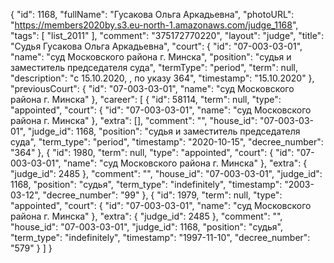 {
    "id": 1168,
    "fullName": "Гусакова Ольга Аркадьевна",
    "photoURL": "https://members2020by.s3.eu-north-1.amazonaws.com/judge_1168",
    "tags": [
        "list_2011"
    ],
    "comment": "375172770220",
    "layout": "judge",
    "title": "Судья Гусакова Ольга Аркадьевна",
    "court": {
        "id": "07-003-03-01",
        "name": "суд Московского района г. Минска",
        "position": "судья и заместитель председателя суда",
        "termType": "period",
        "term": null,
        "description": "c 15.10.2020, , по указу 364",
        "timestamp": "15.10.2020"
    },
    "previousCourt": {
        "id": "07-003-03-01",
        "name": "суд Московского района г. Минска"
    },
    "career": [
        {
            "id": 58114,
            "term": null,
            "type": "appointed",
            "court": {
                "id": "07-003-03-01",
                "name": "суд Московского района г. Минска"
            },
            "extra": [],
            "comment": "",
            "house_id": "07-003-03-01",
            "judge_id": 1168,
            "position": "судья и заместитель председателя суда",
            "term_type": "period",
            "timestamp": "2020-10-15",
            "decree_number": "364"
        },
        {
            "id": 1980,
            "term": null,
            "type": "appointed",
            "court": {
                "id": "07-003-03-01",
                "name": "суд Московского района г. Минска"
            },
            "extra": {
                "judge_id": 2485
            },
            "comment": "",
            "house_id": "07-003-03-01",
            "judge_id": 1168,
            "position": "судья",
            "term_type": "indefinitely",
            "timestamp": "2003-03-12",
            "decree_number": "99"
        },
        {
            "id": 1979,
            "term": null,
            "type": "appointed",
            "court": {
                "id": "07-003-03-01",
                "name": "суд Московского района г. Минска"
            },
            "extra": {
                "judge_id": 2485
            },
            "comment": "",
            "house_id": "07-003-03-01",
            "judge_id": 1168,
            "position": "судья",
            "term_type": "indefinitely",
            "timestamp": "1997-11-10",
            "decree_number": "579"
        }
    ]
}